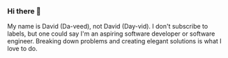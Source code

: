 ### Hi there 👋

<!--
**mcdxwell/mcdxwell** is a ✨ _special_ ✨ repository because its `README.md` (this file) appears on your GitHub profile.

Here are some ideas to get you started:

- 🔭 I’m currently working on ...
- 🌱 I’m currently learning ...
- 👯 I’m looking to collaborate on ...
- 🤔 I’m looking for help with ...
- 💬 Ask me about ...
- 📫 How to reach me: ...
- 😄 Pronouns: ...
- ⚡ Fun fact: ...
-->
My name is David (Da-veed), not David (Day-vid). I don't subscribe to labels, but one could say I'm an aspiring software developer or software engineer. Breaking down problems and creating elegant solutions is what I love to do.
